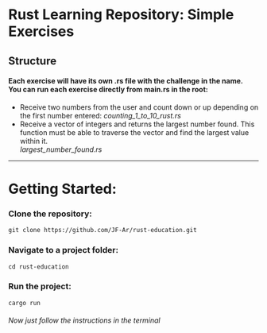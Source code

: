 # Rust Learning Repository: Simple Exercises

## Structure
#### Each exercise will have its own .rs file with the challenge in the name. <br> You can run each exercise directly from main.rs in the root:
 
 - Receive two numbers from the user and count down or up depending on the first number entered:
   <i>counting_1_to_10_rust.rs</i>
 - Receive a vector of integers and returns the largest number found.
   This function must be able to traverse the vector and find the largest value within it.<br>
   <i>largest_number_found.rs</i>
-----

# Getting Started:

### Clone the repository:

    git clone https://github.com/JF-Ar/rust-education.git

### Navigate to a project folder:

    cd rust-education

### Run the project:
    cargo run
###### Now just follow the instructions in the terminal